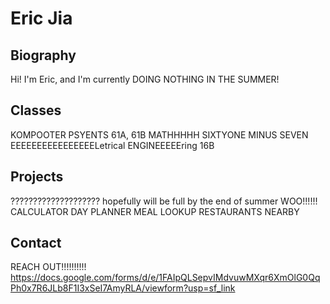 # Eric Jia

## Biography

Hi! I'm Eric, and I'm currently DOING NOTHING IN THE SUMMER! 

## Classes 

KOMPOOTER PSYENTS 61A, 61B
MATHHHHH SIXTYONE MINUS SEVEN
EEEEEEEEEEEEEEEELetrical ENGINEEEEEring 16B

## Projects

???????????????????? hopefully will be full by the end of summer WOO!!!!!!
CALCULATOR 
DAY PLANNER
MEAL LOOKUP
RESTAURANTS NEARBY

## Contact

REACH OUT!!!!!!!!!!
https://docs.google.com/forms/d/e/1FAIpQLSepvIMdvuwMXqr6XmOlG0QqPh0x7R6JLb8F1I3xSeI7AmyRLA/viewform?usp=sf_link
